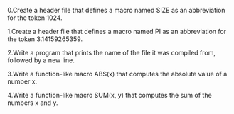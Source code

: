 0.Create a header file that defines a macro named SIZE as an abbreviation for the token 1024.

1.Create a header file that defines a macro named PI as an abbreviation for the token 3.14159265359.

2.Write a program that prints the name of the file it was compiled from, followed by a new line.

3.Write a function-like macro ABS(x) that computes the absolute value of a number x.


4.Write a function-like macro SUM(x, y) that computes the sum of the numbers x and y.
